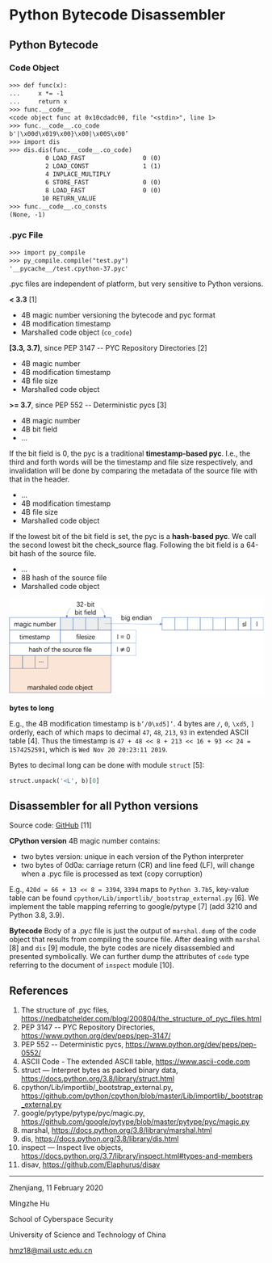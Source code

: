 # Python Bytecode Disassembler

## Python Bytecode

### Code Object

```
>>> def func(x):
...     x *= -1
...     return x
>>> func.__code__
<code object func at 0x10cdadc00, file "<stdin>", line 1>
>>> func.__code__.co_code
b'|\x00d\x019\x00}\x00|\x00S\x00’
>>> import dis
>>> dis.dis(func.__code__.co_code)
          0 LOAD_FAST                0 (0)
          2 LOAD_CONST               1 (1)
          4 INPLACE_MULTIPLY
          6 STORE_FAST               0 (0)
          8 LOAD_FAST                0 (0)
         10 RETURN_VALUE
>>> func.__code__.co_consts
(None, -1)
```

### .pyc File

```
>>> import py_compile
>>> py_compile.compile("test.py")
'__pycache__/test.cpython-37.pyc'
```

.pyc files are independent of platform, but very sensitive to Python versions.

__< 3.3__ [1]

- 4B magic number versioning the bytecode and pyc format
- 4B modification timestamp
- Marshalled code object (`co_code`)

__[3.3, 3.7)__, since PEP 3147 -- PYC Repository Directories [2]

- 4B magic number
- 4B modification timestamp
- 4B file size
- Marshalled code object

__>= 3.7__, since PEP 552 -- Deterministic pycs [3]

- 4B magic number
- 4B bit field
- ...

If the bit field is 0, the pyc is a traditional __timestamp-based pyc__. I.e., the third and forth words will be the timestamp and file size respectively, and invalidation will be done by comparing the metadata of the source file with that in the header.

- ...
- 4B modification timestamp
- 4B file size
- Marshalled code object

If the lowest bit of the bit field is set, the pyc is a __hash-based pyc__. We call the second lowest bit the check_source flag. Following the bit field is a 64-bit hash of the source file.

- ...
- 8B hash of the source file
- Marshalled code object

![](./doc/fig/4-0.png)

__bytes to long__

E.g., the 4B modification timestamp is `b’/0\xd5]’`. 4 bytes are `/`, `0`, `\xd5`, `]` orderly, each of which maps to decimal `47`, `48`, `213`, `93` in extended ASCII table [4]. Thus the timestamp is `47 + 48 << 8 + 213 << 16 + 93 << 24 = 1574252591`, which is `Wed Nov 20 20:23:11 2019`.

Bytes to decimal long can be done with module `struct` [5]:

```python
struct.unpack('<L', b)[0]
```

## Disassembler for all Python versions

Source code: [GitHub](https://github.com/Elaphurus/disav) [11]

__CPython version__ 4B magic number contains:

- two bytes version: unique in each version of the Python interpreter
- two bytes of 0d0a: carriage return (CR) and line feed (LF), will change when a .pyc file is processed as text (copy corruption)

E.g., `420d = 66 + 13 << 8 = 3394`, `3394` maps to `Python 3.7b5`, key-value table can be found `cpython/Lib/importlib/_bootstrap_external.py` [6]. We implement the table mapping referring to google/pytype [7] (add 3210 and Python 3.8, 3.9).

__Bytecode__ Body of a .pyc file is just the output of `marshal.dump` of the code object that results from compiling the source file. After dealing with `marshal` [8] and `dis` [9] module, the byte codes are nicely disassembled and presented symbolically. We can further dump the attributes of `code` type referring to the document of `inspect` module [10].

## References

1. The structure of .pyc files, https://nedbatchelder.com/blog/200804/the_structure_of_pyc_files.html
2. PEP 3147 -- PYC Repository Directories, https://www.python.org/dev/peps/pep-3147/
3. PEP 552 -- Deterministic pycs, https://www.python.org/dev/peps/pep-0552/
4. ASCII Code - The extended ASCII table, https://www.ascii-code.com
5. struct — Interpret bytes as packed binary data, https://docs.python.org/3.8/library/struct.html
6. cpython/Lib/importlib/_bootstrap_external.py, https://github.com/python/cpython/blob/master/Lib/importlib/_bootstrap_external.py
7. google/pytype/pytype/pyc/magic.py, https://github.com/google/pytype/blob/master/pytype/pyc/magic.py
8. marshal, https://docs.python.org/3.8/library/marshal.html
9. dis, https://docs.python.org/3.8/library/dis.html
10. inspect — Inspect live objects, https://docs.python.org/3.7/library/inspect.html#types-and-members
11. disav, https://github.com/Elaphurus/disav

---

Zhenjiang, 11 February 2020

Mingzhe Hu

School of Cyberspace Security

University of Science and Technology of China

hmz18@mail.ustc.edu.cn
